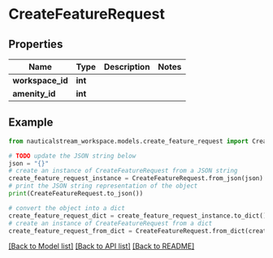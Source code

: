 # CreateFeatureRequest


## Properties

Name | Type | Description | Notes
------------ | ------------- | ------------- | -------------
**workspace_id** | **int** |  | 
**amenity_id** | **int** |  | 

## Example

```python
from nauticalstream_workspace.models.create_feature_request import CreateFeatureRequest

# TODO update the JSON string below
json = "{}"
# create an instance of CreateFeatureRequest from a JSON string
create_feature_request_instance = CreateFeatureRequest.from_json(json)
# print the JSON string representation of the object
print(CreateFeatureRequest.to_json())

# convert the object into a dict
create_feature_request_dict = create_feature_request_instance.to_dict()
# create an instance of CreateFeatureRequest from a dict
create_feature_request_from_dict = CreateFeatureRequest.from_dict(create_feature_request_dict)
```
[[Back to Model list]](../README.md#documentation-for-models) [[Back to API list]](../README.md#documentation-for-api-endpoints) [[Back to README]](../README.md)


